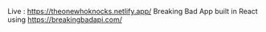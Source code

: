 Live : https://theonewhoknocks.netlify.app/
Breaking Bad App built in React using https://breakingbadapi.com/
